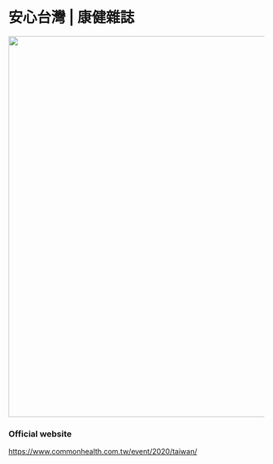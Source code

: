 # 安心台灣 | 康健雜誌

<img src="https://www.commonhealth.com.tw/event/2020/taiwan/assets/images/fb.png" width="750px">

### Official website
https://www.commonhealth.com.tw/event/2020/taiwan/
